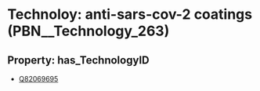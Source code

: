 # Technoloy: __anti-sars-cov-2 coatings__ (PBN__Technology_263)

## Property: has_TechnologyID

* [Q82069695](Q82069695)

